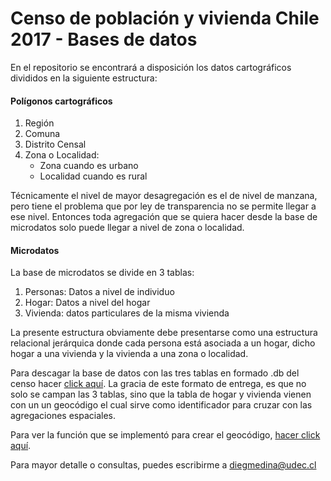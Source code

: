﻿# Censo de población y vivienda Chile 2017 - Bases de datos

En el repositorio se encontrará a disposición los datos
cartográficos divididos en la siguiente estructura:

#### Polígonos cartográficos
1. Región
2. Comuna
3. Distrito Censal
4. Zona o Localidad:
	* Zona cuando es urbano
	* Localidad cuando es rural

Técnicamente el nivel de mayor desagregación es el de nivel de manzana, pero tiene el problema
que por ley de transparencia no se permite llegar a ese nivel. Entonces toda agregación
que se quiera hacer desde la base de microdatos solo puede llegar a nivel de zona o localidad.

#### Microdatos

La base de microdatos se divide en 3 tablas:

1. Personas: Datos a nivel de individuo
2. Hogar: Datos a nivel del hogar 
3. Vivienda: datos particulares de la misma vivienda

La presente estructura obviamente debe presentarse como una estructura relacional jerárquica
donde cada persona está asociada a un hogar, dicho hogar a una vivienda y la vivienda a una zona
o localidad.

Para descagar la base de datos con las tres tablas en formado .db del censo hacer [click aquí](https://drive.google.com/file/d/1ROtWwX4J4fWwnfj7QFe9iStDdAf9jF4p/view?usp=sharing). 
La gracia de este formato
de entrega, es que no solo se campan las 3 tablas, sino que la tabla de hogar y vivienda vienen con un 
un geocódigo el cual sirve como identificador para cruzar con las agregaciones espaciales.

Para ver la función que se implementó para crear el geocódigo, [hacer click aquí](https://github.com/demcortillas/methods/blob/main/GEOCODIGO.py).

Para mayor detalle o consultas, puedes escribirme a diegmedina@udec.cl